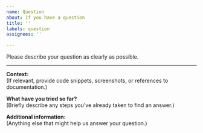 ```yaml
---
name: Question
about: If you have a question
title: ''
labels: question
assignees: ''

---
```


Please describe your question as clearly as possible.

---

**Context:**  
(If relevant, provide code snippets, screenshots, or references to documentation.)

**What have you tried so far?**  
(Briefly describe any steps you've already taken to find an answer.)

**Additional information:**  
(Anything else that might help us answer your question.)
